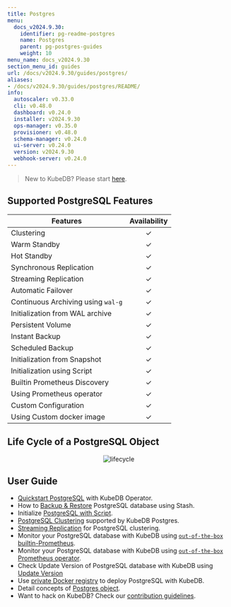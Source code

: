 ```yaml
---
title: Postgres
menu:
  docs_v2024.9.30:
    identifier: pg-readme-postgres
    name: Postgres
    parent: pg-postgres-guides
    weight: 10
menu_name: docs_v2024.9.30
section_menu_id: guides
url: /docs/v2024.9.30/guides/postgres/
aliases:
- /docs/v2024.9.30/guides/postgres/README/
info:
  autoscaler: v0.33.0
  cli: v0.48.0
  dashboard: v0.24.0
  installer: v2024.9.30
  ops-manager: v0.35.0
  provisioner: v0.48.0
  schema-manager: v0.24.0
  ui-server: v0.24.0
  version: v2024.9.30
  webhook-server: v0.24.0
---
```


> New to KubeDB? Please start [here](/docs/v2024.9.30/README).

## Supported PostgreSQL Features

| Features                           | Availability |
|------------------------------------|:------------:|
| Clustering                         |   &#10003;   |
| Warm Standby                       |   &#10003;   |
| Hot Standby                        |   &#10003;   |
| Synchronous Replication            |   &#10003;   |
| Streaming Replication              |   &#10003;   |
| Automatic Failover                 |   &#10003;   |
| Continuous Archiving using `wal-g` |   &#10003;   |
| Initialization from WAL archive    |   &#10003;   |
| Persistent Volume                  |   &#10003;   |
| Instant Backup                     |   &#10003;   |
| Scheduled Backup                   |   &#10003;   |
| Initialization from Snapshot       |   &#10003;   |
| Initialization using Script        |   &#10003;   |
| Builtin Prometheus Discovery       |   &#10003;   |
| Using Prometheus operator          |   &#10003;   |
| Custom Configuration               |   &#10003;   |
| Using Custom docker image          |   &#10003;   |

## Life Cycle of a PostgreSQL Object

<p align="center">
  <img alt="lifecycle"  src="/docs/v2024.9.30/images/postgres/lifecycle.png">
</p>

## User Guide

- [Quickstart PostgreSQL](/docs/v2024.9.30/guides/postgres/quickstart/quickstart) with KubeDB Operator.
- How to [Backup & Restore](/docs/v2024.9.30/guides/postgres/backup/stash/overview/) PostgreSQL database using Stash.
- Initialize [PostgreSQL with Script](/docs/v2024.9.30/guides/postgres/initialization/script_source).
- [PostgreSQL Clustering](/docs/v2024.9.30/guides/postgres/clustering/ha_cluster) supported by KubeDB Postgres.
- [Streaming Replication](/docs/v2024.9.30/guides/postgres/clustering/streaming_replication) for PostgreSQL clustering.
- Monitor your PostgreSQL database with KubeDB using [`out-of-the-box` builtin-Prometheus](/docs/v2024.9.30/guides/postgres/monitoring/using-builtin-prometheus).
- Monitor your PostgreSQL database with KubeDB using [`out-of-the-box` Prometheus operator](/docs/v2024.9.30/guides/postgres/monitoring/using-prometheus-operator).
- Check Update Version of PostgreSQL database with KubeDB using [Update Version](/docs/v2024.9.30/guides/postgres/update-version/versionupgrading)
- Use [private Docker registry](/docs/v2024.9.30/guides/postgres/private-registry/using-private-registry) to deploy PostgreSQL with KubeDB.
- Detail concepts of [Postgres object](/docs/v2024.9.30/guides/postgres/concepts/postgres).
- Want to hack on KubeDB? Check our [contribution guidelines](/docs/v2024.9.30/CONTRIBUTING).
